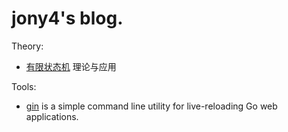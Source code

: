 # jony4's blog.

Theory:

  - [有限状态机](theory/fsm.md) 理论与应用

Tools:
  - [gin](tools/gin.md) is a simple command line utility for live-reloading Go web applications. 
